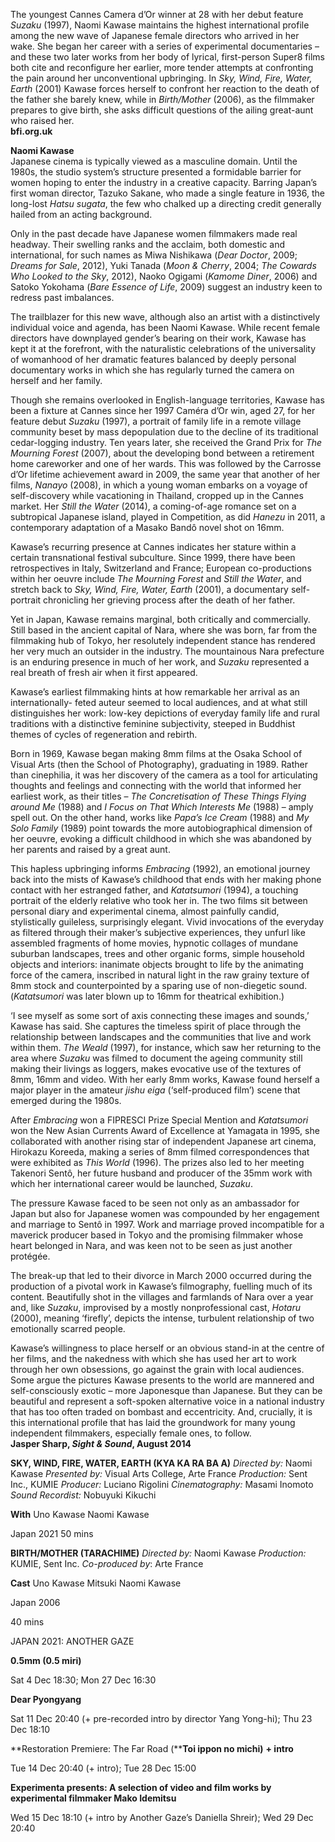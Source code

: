 
The youngest Cannes Camera d’Or winner at 28 with her debut feature _Suzaku_ (1997), Naomi Kawase maintains the highest international profile among the new wave of Japanese female directors who arrived in her wake. She began her career with a series of experimental documentaries – and these two later works from her body of lyrical, first-person Super8 films both cite and reconfigure her earlier, more tender attempts at confronting the pain around her unconventional upbringing. In _Sky, Wind, Fire, Water, Earth_ (2001) Kawase forces herself to confront her reaction to the death of the father she barely knew, while in _Birth/Mother_ (2006), as the filmmaker prepares to give birth, she asks difficult questions of the ailing great-aunt who raised her.<br>
**bfi.org.uk**<br>

**Naomi Kawase**<br>
Japanese cinema is typically viewed as a masculine domain. Until the 1980s, the studio system’s structure presented a formidable barrier for women hoping to enter the industry in a creative capacity. Barring Japan’s first woman director, Tazuko Sakane, who made a single feature in 1936, the long-lost _Hatsu sugata_, the few who chalked up a directing credit generally hailed from an acting background.

Only in the past decade have Japanese women filmmakers made real headway. Their swelling ranks and the acclaim, both domestic and international, for such names as Miwa Nishikawa (_Dear Doctor_, 2009; _Dreams for Sale_, 2012), Yuki Tanada (_Moon & Cherry_, 2004; _The Cowards Who Looked to the Sky_, 2012), Naoko Ogigami (_Kamome Diner_, 2006) and Satoko Yokohama (_Bare Essence of Life_, 2009) suggest an industry keen to redress past imbalances.

The trailblazer for this new wave, although also an artist with a distinctively individual voice and agenda, has been Naomi Kawase. While recent female directors have downplayed gender’s bearing on their work, Kawase has kept it at the forefront, with the naturalistic celebrations of the universality of womanhood of her dramatic features balanced by deeply personal documentary works in which she has regularly turned the camera on herself and her family.

Though she remains overlooked in English-language territories, Kawase has been a fixture at Cannes since her 1997 Caméra d’Or win, aged 27, for her feature debut _Suzaku_ (1997), a portrait of family life in a remote village community beset by mass depopulation due to the decline of its traditional cedar-logging industry. Ten years later, she received the Grand Prix for _The Mourning Forest_ (2007), about the developing bond between a retirement home careworker and one of her wards. This was followed by the Carrosse d’Or lifetime achievement award in 2009, the same year that another of her films, _Nanayo_ (2008), in which a young woman embarks on a voyage of self-discovery while vacationing in Thailand, cropped up in the Cannes market. Her _Still the Water_ (2014), a coming-of-age romance set on a subtropical Japanese island, played in Competition, as did _Hanezu_ in 2011, a contemporary adaptation of a Masako Bandô novel shot on 16mm.

Kawase’s recurring presence at Cannes indicates her stature within a certain transnational festival subculture. Since 1999, there have been retrospectives in Italy, Switzerland and France; European co-productions within her oeuvre include _The Mourning Forest_ and _Still the Water_, and stretch back to _Sky, Wind, Fire, Water, Earth_ (2001), a documentary self-portrait chronicling her grieving process after the death of her father.

Yet in Japan, Kawase remains marginal, both critically and commercially. Still based in the ancient capital of Nara, where she was born, far from the filmmaking hub of Tokyo, her resolutely independent stance has rendered her very much an outsider in the industry. The mountainous Nara prefecture is an enduring presence in much of her work, and _Suzaku_ represented a real breath of fresh air when it first appeared.

Kawase’s earliest filmmaking hints at how remarkable her arrival as an internationally- feted auteur seemed to local audiences, and at what still distinguishes her work: low-key depictions of everyday family life and rural traditions with a distinctive feminine subjectivity, steeped in Buddhist themes of cycles of regeneration and rebirth.

Born in 1969, Kawase began making 8mm films at the Osaka School of Visual Arts (then the School of Photography), graduating in 1989. Rather than cinephilia, it was her discovery of the camera as a tool for articulating thoughts and feelings and connecting with the world that informed her earliest work, as their titles –  _The Concretisation of These Things Flying around Me_ (1988) and _I Focus on That Which Interests Me_ (1988) – amply spell out. On the other hand, works like _Papa’s Ice Cream_ (1988) and _My Solo Family_ (1989) point towards the more autobiographical dimension of her oeuvre, evoking a difficult childhood in which she was abandoned by her parents and raised by a great aunt.

This hapless upbringing informs _Embracing_ (1992), an emotional journey back into the mists of Kawase’s childhood that ends with her making phone contact with her estranged father, and _Katatsumori_ (1994), a touching portrait of the elderly relative who took her in. The two films sit between personal diary and experimental cinema, almost painfully candid, stylistically guileless, surprisingly elegant. Vivid invocations of the everyday as filtered through their maker’s subjective experiences, they unfurl like assembled fragments of home movies, hypnotic collages of mundane suburban landscapes, trees and other organic forms, simple household objects and interiors: inanimate objects brought to life by the animating force of the camera, inscribed in natural light in the raw grainy texture of 8mm stock and counterpointed by a sparing use of non-diegetic sound. (_Katatsumori_ was later blown up to 16mm for theatrical exhibition.)

‘I see myself as some sort of axis connecting these images and sounds,’ Kawase has said. She captures the timeless spirit of place through the relationship between landscapes and the communities that live and work within them. _The Weald_ (1997), for instance, which saw her returning to the area where _Suzaku_ was filmed to document the ageing community still making their livings as loggers, makes evocative use of the textures of 8mm, 16mm and video. With her early 8mm works, Kawase found herself a major player in the amateur _jishu eiga_ (‘self-produced film’) scene that emerged during the 1980s.

After _Embracing_ won a FIPRESCI Prize Special Mention and _Katatsumori_ won the New Asian Currents Award of Excellence at Yamagata in 1995, she collaborated with another rising star of independent Japanese art cinema, Hirokazu Koreeda, making a series of 8mm filmed correspondences that were exhibited as _This World_ (1996). The prizes also led to her meeting Takenori Sentô, her future husband and producer of the 35mm work with which her international career would be launched, _Suzaku_.

The pressure Kawase faced to be seen not only as an ambassador for Japan but also for Japanese women was compounded by her engagement and marriage to Sentô in 1997. Work and marriage proved incompatible for a maverick producer based in Tokyo and the promising filmmaker whose heart belonged in Nara, and was keen not to be seen as just another protégée.

The break-up that led to their divorce in March 2000 occurred during the production of a pivotal work in Kawase’s filmography, fuelling much of its content. Beautifully shot in the villages and farmlands of Nara over a year and, like _Suzaku_, improvised by a mostly nonprofessional cast, _Hotaru_ (2000), meaning ‘firefly’, depicts the intense, turbulent relationship of two emotionally scarred people.

Kawase’s willingness to place herself or an obvious stand-in at the centre of her films, and the nakedness with which she has used her art to work through her own obsessions, go against the grain with local audiences. Some argue the pictures Kawase presents to the world are mannered and self-consciously exotic – more Japonesque than Japanese. But they can be beautiful and represent a soft-spoken alternative voice in a national industry that has too often traded on bombast and eccentricity. And, crucially, it is this international profile that has laid the groundwork for many young independent filmmakers, especially female ones, to follow.<br>
**Jasper Sharp, _Sight & Sound_, August 2014**<br>

**SKY, WIND, FIRE, WATER, EARTH (KYA KA RA BA A)**
_Directed by:_ Naomi Kawase
_Presented by:_ Visual Arts College, Arte France
_Production:_ Sent Inc., KUMIE
_Producer:_ Luciano Rigolini
_Cinematography:_ Masami Inomoto
_Sound Recordist:_ Nobuyuki Kikuchi

**With**
Uno Kawase
Naomi Kawase

Japan 2021
50 mins

**BIRTH/MOTHER (TARACHIME)**
_Directed by:_ Naomi Kawase
_Production:_ KUMIE, Sent Inc.
_Co-produced by_: Arte France

**Cast**
Uno Kawase
Mitsuki
Naomi Kawase

Japan 2006

40 mins

JAPAN 2021: ANOTHER GAZE

**0.5mm (0.5 miri)**

Sat 4 Dec 18:30; Mon 27 Dec 16:30

**Dear Pyongyang**

Sat 11 Dec 20:40 (+ pre-recorded intro by director Yang Yong-hi); Thu 23 Dec 18:10

**Restoration Premiere: The Far Road (****Toi ippon no michi)** **+ intro**

Tue 14 Dec 20:40 (+ intro); Tue 28 Dec 15:00

**Experimenta presents: A selection of video and film works by experimental filmmaker Mako Idemitsu**

Wed 15 Dec 18:10 (+ intro by Another Gaze’s Daniella Shreir); Wed 29 Dec 20:40
<!--stackedit_data:
eyJoaXN0b3J5IjpbLTE0MTEwNzk1MzBdfQ==
-->